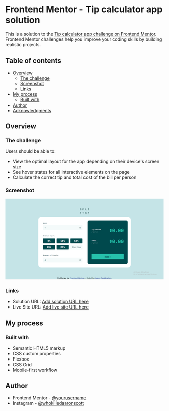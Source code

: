 # Frontend Mentor - Tip calculator app solution

This is a solution to the [Tip calculator app challenge on Frontend Mentor](https://www.frontendmentor.io/challenges/tip-calculator-app-ugJNGbJUX). Frontend Mentor challenges help you improve your coding skills by building realistic projects.

## Table of contents

- [Overview](#overview)
  - [The challenge](#the-challenge)
  - [Screenshot](#screenshot)
  - [Links](#links)
- [My process](#my-process)
  - [Built with](#built-with)
- [Author](#author)
- [Acknowledgments](#acknowledgments)

## Overview

### The challenge

Users should be able to:

- View the optimal layout for the app depending on their device's screen size
- See hover states for all interactive elements on the page
- Calculate the correct tip and total cost of the bill per person

### Screenshot

![](./design/finished-design.png)

### Links

- Solution URL: [Add solution URL here](https://github.com/aarontark/Tip-Calculator-App)
- Live Site URL: [Add live site URL here](https://cdn.discordapp.com/attachments/260975130136543232/1248080267311190086/Frontend-Mentor-Tip-calculator-app_2.png?ex=66645713&is=66630593&hm=2e4d48000d234e4a5b26f2a6d60b8417ad2f20722f7c0fa7ed2a831d2a8ad89b&)

## My process

### Built with

- Semantic HTML5 markup
- CSS custom properties
- Flexbox
- CSS Grid
- Mobile-first workflow

## Author

- Frontend Mentor - [@yourusername](https://www.frontendmentor.io/profile/yourusername)
- Instagram - [@whokilledaaronscott](https://www.twitter.com/whokilledaaronscott)